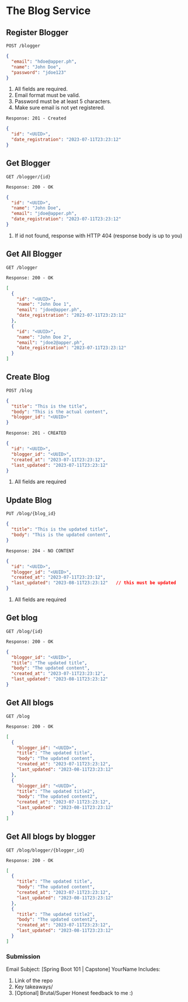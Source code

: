 # The Blog Service
## Register Blogger

`POST /blogger`
```json
{
  "email": "hdoe@apper.ph",
  "name": "John Doe",
  "password": "jdoe123"
}
```
1. All fields are required.
2. Email format must be valid.
3. Password must be at least 5 characters.
4. Make sure email is not yet registered.

`Response: 201 - Created`
```json
{
  "id": "<UUID>",
  "date_registration": "2023-07-11T23:23:12"
}
```

## Get Blogger

`GET /blogger/{id}`

`Response: 200 - OK`
```json
{
  "id": "<UUID>",
  "name": "John Doe",
  "email": "jdoe@apper.ph",
  "date_registration": "2023-07-11T23:23:12"
}
```
1. If id not found, response with HTTP 404 (response body is up to you)

## Get All Blogger

`GET /blogger`

`Response: 200 - OK`
```json
[
  {
    "id": "<UUID>",
    "name": "John Doe 1",
    "email": "jdoe@apper.ph",
    "date_registration": "2023-07-11T23:23:12"
  },
  {
    "id": "<UUID>",
    "name": "John Doe 2",
    "email": "jdoe2@apper.ph",
    "date_registration": "2023-07-11T23:23:12"
  }
]
```
## Create Blog

`POST /blog`
```json
{
  "title": "This is the title",
  "body": "This is the actual content",
  "blogger_id": "<UUID>"
}
```
`Response: 201 - CREATED`
```json
{
  "id": "<UUID>",
  "blogger_id": "<UUID>",
  "created_at": "2023-07-11T23:23:12",
  "last_updated": "2023-07-11T23:23:12"
}
```

1. All fields are required

## Update Blog

`PUT /blog/{blog_id}`
```json
{
  "title": "This is the updated title",
  "body": "This is the updated content",
}
```
`Response: 204 - NO CONTENT`
```json
{
  "id": "<UUID>",
  "blogger_id": "<UUID>",
  "created_at": "2023-07-11T23:23:12",
  "last_updated": "2023-08-11T23:23:12"   // this must be updated
}
```
1. All fields are required

## Get blog

`GET /blog/{id}`

`Response: 200 - OK`
```json
{
  "blogger_id": "<UUID>",
  "title": "The updated title",
  "body": "The updated content",
  "created_at": "2023-07-11T23:23:12",
  "last_updated": "2023-08-11T23:23:12"
}
```

## Get All blogs

`GET /blog`

`Response: 200 - OK`
```json
[
  {
    "blogger_id": "<UUID>",
    "title": "The updated title",
    "body": "The updated content",
    "created_at": "2023-07-11T23:23:12",
    "last_updated": "2023-08-11T23:23:12"
  },
  {
    "blogger_id": "<UUID>",
    "title": "The updated title2",
    "body": "The updated content2",
    "created_at": "2023-07-11T23:23:12",
    "last_updated": "2023-08-11T23:23:12"
  }
]
```
## Get All blogs by blogger

`GET /blog/blogger/{blogger_id}`

`Response: 200 - OK`
```json
[
  {
    "title": "The updated title",
    "body": "The updated content",
    "created_at": "2023-07-11T23:23:12",
    "last_updated": "2023-08-11T23:23:12"
  },
  {
    "title": "The updated title2",
    "body": "The updated content2",
    "created_at": "2023-07-11T23:23:12",
    "last_updated": "2023-08-11T23:23:12"
  }
]
```
### Submission
Email Subject: [Spring Boot 101 | Capstone] YourName
Includes:
1. Link of the repo
2. Key takeaways/
3. [Optional] Brutal/Super Honest feedback to me :)